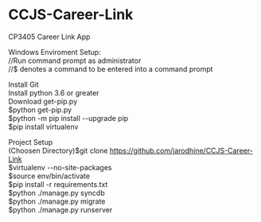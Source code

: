 # CCJS-Career-Link
CP3405 Career Link App  


Windows Enviroment Setup:  
//Run command prompt as administrator  
//$ denotes a command to be entered into a command prompt  
  
  Install Git  
  Install python 3.6 or greater  
  Download get-pip.py  
  $python get-pip.py  
  $python -m pip install --upgrade pip  
  $pip install virtualenv  

Project Setup  
  (Choosen Directory)$git clone https://github.com/jarodhine/CCJS-Career-Link  
  $virtualenv --no-site-packages  
  $source env/bin/activate  
  $pip install -r requirements.txt  
  $python ./manage.py syncdb  
  $python ./manage.py migrate  
  $python ./manage.py runserver  
